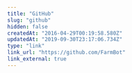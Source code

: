 ```yaml
---
title: "GitHub"
slug: "github"
hidden: false
createdAt: "2016-04-29T00:19:58.580Z"
updatedAt: "2019-09-30T23:17:06.734Z"
type: "link"
link_url: "https://github.com/FarmBot"
link_external: true
---
```

